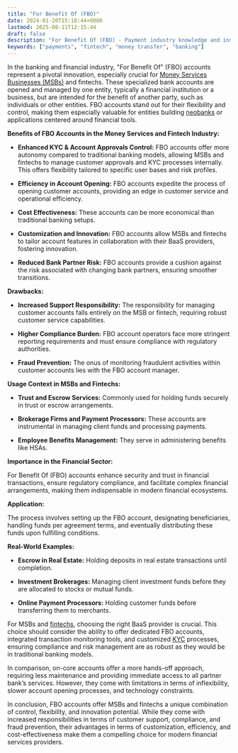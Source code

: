 ```yaml
---
title: "For Benefit Of (FBO)"
date: 2024-01-20T15:18:44+0000
lastmod: 2025-08-11T12:15:44
draft: false
description: "For Benefit Of (FBO) - Payment industry knowledge and insights"
keywords: ["payments", "fintech", "money transfer", "banking"]
---
```


In the banking and financial industry, "For Benefit Of" (FBO) accounts represent a pivotal innovation, especially crucial for [Money Services Businesses (MSBs)](https://faisalkhanllc.xyz/resources/payments-wiki/m/money-services-business-msb/) and fintechs. These specialized bank accounts are opened and managed by one entity, typically a financial institution or a business, but are intended for the benefit of another party, such as individuals or other entities. FBO accounts stand out for their flexibility and control, making them especially valuable for entities building [neobanks](https://faisalkhanllc.xyz/resources/payments-wiki/n/neo-bank/) or applications centered around financial tools.

**Benefits of FBO Accounts in the Money Services and Fintech Industry:**

- **Enhanced KYC & Account Approvals Control:** FBO accounts offer more autonomy compared to traditional banking models, allowing MSBs and fintechs to manage customer approvals and KYC processes internally. This offers flexibility tailored to specific user bases and risk profiles.

- **Efficiency in Account Opening:** FBO accounts expedite the process of opening customer accounts, providing an edge in customer service and operational efficiency.

- **Cost Effectiveness:** These accounts can be more economical than traditional banking setups.

- **Customization and Innovation:** FBO accounts allow MSBs and fintechs to tailor account features in collaboration with their BaaS providers, fostering innovation.

- **Reduced Bank Partner Risk:** FBO accounts provide a cushion against the risk associated with changing bank partners, ensuring smoother transitions.

**Drawbacks:**

- **Increased Support Responsibility:** The responsibility for managing customer accounts falls entirely on the MSB or fintech, requiring robust customer service capabilities.

- **Higher Compliance Burden:** FBO account operators face more stringent reporting requirements and must ensure compliance with regulatory authorities.

- **Fraud Prevention:** The onus of monitoring fraudulent activities within customer accounts lies with the FBO account manager.

**Usage Context in MSBs and Fintechs:**

- **Trust and Escrow Services:** Commonly used for holding funds securely in trust or escrow arrangements.

- **Brokerage Firms and Payment Processors:** These accounts are instrumental in managing client funds and processing payments.

- **Employee Benefits Management:** They serve in administering benefits like HSAs.

**Importance in the Financial Sector:**

For Benefit Of (FBO) accounts enhance security and trust in financial transactions, ensure regulatory compliance, and facilitate complex financial arrangements, making them indispensable in modern financial ecosystems.

**Application:**

The process involves setting up the FBO account, designating beneficiaries, handling funds per agreement terms, and eventually distributing these funds upon fulfilling conditions.

**Real-World Examples:**

- **Escrow in Real Estate:** Holding deposits in real estate transactions until completion.

- **Investment Brokerages:** Managing client investment funds before they are allocated to stocks or mutual funds.

- **Online Payment Processors:** Holding customer funds before transferring them to merchants.

For MSBs and [fintechs](https://faisalkhanllc.xyz/resources/payments-wiki/f/fintech/), choosing the right BaaS provider is crucial. This choice should consider the ability to offer dedicated FBO accounts, integrated transaction monitoring tools, and customized [KYC](https://faisalkhanllc.xyz/resources/payments-wiki/k/know-your-customer-kyc/) processes, ensuring compliance and risk management are as robust as they would be in traditional banking models.

In comparison, on-core accounts offer a more hands-off approach, requiring less maintenance and providing immediate access to all partner bank’s services. However, they come with limitations in terms of inflexibility, slower account opening processes, and technology constraints.

In conclusion, FBO accounts offer MSBs and fintechs a unique combination of control, flexibility, and innovation potential. While they come with increased responsibilities in terms of customer support, compliance, and fraud prevention, their advantages in terms of customization, efficiency, and cost-effectiveness make them a compelling choice for modern financial services providers.